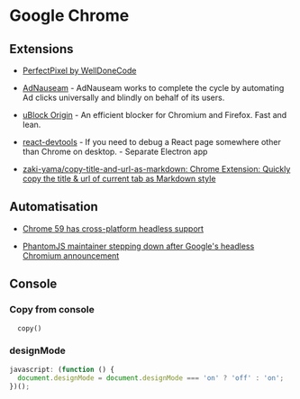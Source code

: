 # Google Chrome

## Extensions

- [PerfectPixel by WellDoneCode](https://chrome.google.com/webstore/detail/perfectpixel-by-welldonec/dkaagdgjmgdmbnecmcefdhjekcoceebi)

- [AdNauseam](https://adnauseam.io) - AdNauseam works to complete the cycle by automating Ad clicks universally and blindly on behalf of its users.

- [uBlock Origin](https://github.com/gorhill/uBlock) - An efficient blocker for Chromium and Firefox. Fast and lean.

- [react-devtools](https://github.com/facebook/react-devtools/tree/master/packages/react-devtools) - If you need to debug a React page somewhere other than Chrome on desktop. - Separate Electron app

- [zaki-yama/copy-title-and-url-as-markdown: Chrome Extension: Quickly copy the title & url of current tab as Markdown style](https://github.com/zaki-yama/copy-title-and-url-as-markdown)

## Automatisation

- [Chrome 59 has cross-platform headless support](https://news.ycombinator.com/item?id=14101233)

- [PhantomJS maintainer stepping down after Google's headless Chromium announcement](https://www.reddit.com/r/javascript/comments/654mnq/phantomjs_maintainer_stepping_down_after_googles/)

## Console

### Copy from console

```
  copy()
```

### designMode

```js
javascript: (function () {
  document.designMode = document.designMode === 'on' ? 'off' : 'on';
})();
```
